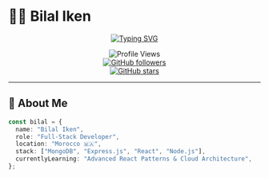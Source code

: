 # 👨‍💻 Bilal Iken

<div align="center">

[![Typing SVG](https://readme-typing-svg.demolab.com?font=JetBrains+Mono&size=28&duration=4000&pause=1000&color=36BCF7&center=true&vCenter=true&width=600&lines=Full-Stack+Developer;MERN+Stack+Expert;Problem+Solver;Open+Source+Contributor)](https://git.io/typing-svg)

![Profile Views](https://komarev.com/ghpvc/?username=Bilalik369&label=Profile%20Views&color=brightgreen&style=flat-square)  
[![GitHub followers](https://img.shields.io/github/followers/Bilalik369?label=Followers&style=social)](https://github.com/Bilalik369)  
[![GitHub stars](https://img.shields.io/github/stars/Bilalik369?label=Stars&style=social)](https://github.com/Bilalik369)

</div>

---

## 🚀 About Me

```typescript
const bilal = {
  name: "Bilal Iken",
  role: "Full-Stack Developer",
  location: "Morocco 🇲🇦",
  stack: ["MongoDB", "Express.js", "React", "Node.js"],
  currentlyLearning: "Advanced React Patterns & Cloud Architecture",
};

